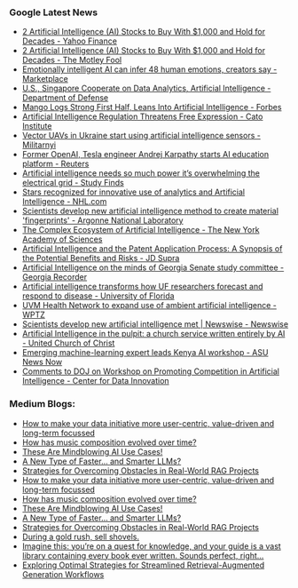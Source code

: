 ### Google Latest News
<!-- GOOGLE-NEWS-CONTENT:START -->

- [2 Artificial Intelligence (AI) Stocks to Buy With $1,000 and Hold for Decades - Yahoo Finance](https://news.google.com/rss/articles/CBMiUWh0dHBzOi8vZmluYW5jZS55YWhvby5jb20vbmV3cy8yLWFydGlmaWNpYWwtaW50ZWxsaWdlbmNlLWFpLXN0b2Nrcy0xNDAwMDA3MjcuaHRtbNIBAA?oc=5)
- [2 Artificial Intelligence (AI) Stocks to Buy With $1,000 and Hold for Decades - The Motley Fool](https://news.google.com/rss/articles/CBMiXGh0dHBzOi8vd3d3LmZvb2wuY29tL2ludmVzdGluZy8yMDI0LzA3LzE2LzItYWktc3RvY2tzLXRvLWJ1eS13aXRoLTEwMDAtYW5kLWhvbGQtZm9yLWRlY2FkZXMv0gEA?oc=5)
- [Emotionally intelligent AI can infer 48 human emotions, creators say - Marketplace](https://news.google.com/rss/articles/CBMia2h0dHBzOi8vd3d3Lm1hcmtldHBsYWNlLm9yZy8yMDI0LzA3LzE2L2Vtb3Rpb25hbGx5LWludGVsbGlnZW50LWFpLWFydGlmaWNpYWwtaW50ZWxsaWdlbmNlLWVtb3Rpb25zLWVtcGF0aHkv0gEA?oc=5)
- [U.S., Singapore Cooperate on Data Analytics, Artificial Intelligence - Department of Defense](https://news.google.com/rss/articles/CBMigwFodHRwczovL3d3dy5kZWZlbnNlLmdvdi9OZXdzL05ld3MtU3Rvcmllcy9BcnRpY2xlL0FydGljbGUvMzgzOTMzNS91cy1zaW5nYXBvcmUtY29vcGVyYXRlLW9uLWRhdGEtYW5hbHl0aWNzLWFydGlmaWNpYWwtaW50ZWxsaWdlbmNlL9IBAA?oc=5)
- [Mango Logs Strong First Half, Leans Into Artificial Intelligence - Forbes](https://news.google.com/rss/articles/CBMidmh0dHBzOi8vd3d3LmZvcmJlcy5jb20vc2l0ZXMvc2hhcm9uZWRlbHNvbi8yMDI0LzA3LzE1L21hbmdvLWxvZ3Mtc3Ryb25nLWZpcnN0LWhhbGYtbGVhbnMtaW50by1hcnRpZmljaWFsLWludGVsbGlnZW5jZS_SAQA?oc=5)
- [Artificial Intelligence Regulation Threatens Free Expression - Cato Institute](https://news.google.com/rss/articles/CBMiYGh0dHBzOi8vd3d3LmNhdG8ub3JnL2JyaWVmaW5nLXBhcGVyL2FydGlmaWNpYWwtaW50ZWxsaWdlbmNlLXJlZ3VsYXRpb24tdGhyZWF0ZW5zLWZyZWUtZXhwcmVzc2lvbtIBAA?oc=5)
- [Vector UAVs in Ukraine start using artificial intelligence sensors - Militarnyi](https://news.google.com/rss/articles/CBMiXWh0dHBzOi8vbWlsLmluLnVhL2VuL25ld3MvdmVjdG9yLXVhdnMtaW4tdWtyYWluZS1zdGFydC11c2luZy1hcnRpZmljaWFsLWludGVsbGlnZW5jZS1zZW5zb3JzL9IBAA?oc=5)
- [Former OpenAI, Tesla engineer Andrej Karpathy starts AI education platform - Reuters](https://news.google.com/rss/articles/CBMikAFodHRwczovL3d3dy5yZXV0ZXJzLmNvbS90ZWNobm9sb2d5L2FydGlmaWNpYWwtaW50ZWxsaWdlbmNlL2Zvcm1lci1vcGVuYWktdGVzbGEtZW5naW5lZXItYW5kcmVqLWthcnBhdGh5LXN0YXJ0cy1haS1lZHVjYXRpb24tcGxhdGZvcm0tMjAyNC0wNy0xNi_SAQA?oc=5)
- [Artificial intelligence needs so much power it’s overwhelming the electrical grid - Study Finds](https://news.google.com/rss/articles/CBMiZmh0dHBzOi8vc3R1ZHlmaW5kcy5vcmcvYXJ0aWZpY2lhbC1pbnRlbGxpZ2VuY2UtbmVlZHMtc28tbXVjaC1wb3dlci1pdHMtZGVzdHJveWluZy10aGUtZWxlY3RyaWNhbC1ncmlkL9IBAA?oc=5)
- [Stars recognized for innovative use of analytics and Artificial Intelligence - NHL.com](https://news.google.com/rss/articles/CBMicmh0dHBzOi8vd3d3Lm5obC5jb20vc3RhcnMvbmV3cy9kYWxsYXMtc3RhcnMtcmVjb2duaXplZC1mb3ItaW5ub3ZhdGl2ZS11c2Utb2YtYW5hbHl0aWNzLWFuZC1hcnRpZmljaWFsLWludGVsbGlnZW5jZdIBAA?oc=5)
- [Scientists develop new artificial intelligence method to create material 'fingerprints' - Argonne National Laboratory](https://news.google.com/rss/articles/CBMicWh0dHBzOi8vd3d3LmFubC5nb3YvYXJ0aWNsZS9zY2llbnRpc3RzLWRldmVsb3AtbmV3LWFydGlmaWNpYWwtaW50ZWxsaWdlbmNlLW1ldGhvZC10by1jcmVhdGUtbWF0ZXJpYWwtZmluZ2VycHJpbnRz0gEA?oc=5)
- [The Complex Ecosystem of Artificial Intelligence - The New York Academy of Sciences](https://news.google.com/rss/articles/CBMiWmh0dHBzOi8vd3d3Lm55YXMub3JnL2lkZWFzLWluc2lnaHRzL2Jsb2cvdGhlLWNvbXBsZXgtZWNvc3lzdGVtLW9mLWFydGlmaWNpYWwtaW50ZWxsaWdlbmNlL9IBAA?oc=5)
- [Artificial Intelligence and the Patent Application Process: A Synopsis of the Potential Benefits and Risks - JD Supra](https://news.google.com/rss/articles/CBMiUWh0dHBzOi8vd3d3Lmpkc3VwcmEuY29tL2xlZ2FsbmV3cy9hcnRpZmljaWFsLWludGVsbGlnZW5jZS1hbmQtdGhlLXBhdGVudC05OTY4NTc4L9IBAA?oc=5)
- [Artificial Intelligence on the minds of Georgia Senate study committee - Georgia Recorder](https://news.google.com/rss/articles/CBMiamh0dHBzOi8vZ2VvcmdpYXJlY29yZGVyLmNvbS9icmllZnMvYXJ0aWZpY2lhbC1pbnRlbGxpZ2VuY2Utb24tdGhlLW1pbmRzLW9mLWdlb3JnaWEtc2VuYXRlLXN0dWR5LWNvbW1pdHRlZS_SAQA?oc=5)
- [Artificial intelligence transforms how UF researchers forecast and respond to disease - University of Florida](https://news.google.com/rss/articles/CBMiKGh0dHBzOi8vbmV3cy51ZmwuZWR1LzIwMjQvMDcvYWktYW50aHJheC_SAQA?oc=5)
- [UVM Health Network to expand use of ambient artificial intelligence - WPTZ](https://news.google.com/rss/articles/CBMiS2h0dHBzOi8vd3d3Lm15bmJjNS5jb20vYXJ0aWNsZS91dm0tYW1iaWVudC1hcnRpZmljaWFsLWludGVsbGlnZW5jZS82MTYwOTI4M9IBAA?oc=5)
- [Scientists develop new artificial intelligence met | Newswise - Newswise](https://news.google.com/rss/articles/CBMid2h0dHBzOi8vd3d3Lm5ld3N3aXNlLmNvbS9hcnRpY2xlcy9zY2llbnRpc3RzLWRldmVsb3AtbmV3LWFydGlmaWNpYWwtaW50ZWxsaWdlbmNlLW1ldGhvZC10by1jcmVhdGUtbWF0ZXJpYWwtZmluZ2VycHJpbnRz0gF3aHR0cHM6Ly93d3cubmV3c3dpc2UuY29tL2FydGljbGVzL3NjaWVudGlzdHMtZGV2ZWxvcC1uZXctYXJ0aWZpY2lhbC1pbnRlbGxpZ2VuY2UtbWV0aG9kLXRvLWNyZWF0ZS1tYXRlcmlhbC1maW5nZXJwcmludHM?oc=5)
- [Artificial Intelligence in the pulpit: a church service written entirely by AI - United Church of Christ](https://news.google.com/rss/articles/CBMiYmh0dHBzOi8vd3d3LnVjYy5vcmcvYXJ0aWZpY2lhbC1pbnRlbGxpZ2VuY2UtaW4tdGhlLXB1bHBpdC1hLWNodXJjaC1zZXJ2aWNlLXdyaXR0ZW4tZW50aXJlbHktYnktYWkv0gEA?oc=5)
- [Emerging machine-learning expert leads Kenya AI workshop - ASU News Now](https://news.google.com/rss/articles/CBMibGh0dHBzOi8vbmV3cy5hc3UuZWR1LzIwMjQwNzE2LXNjaWVuY2UtYW5kLXRlY2hub2xvZ3ktZW1lcmdpbmctbWFjaGluZWxlYXJuaW5nLWV4cGVydC1sZWFkcy1rZW55YS1haS13b3Jrc2hvcNIBAA?oc=5)
- [Comments to DOJ on Workshop on Promoting Competition in Artificial Intelligence - Center for Data Innovation](https://news.google.com/rss/articles/CBMic2h0dHBzOi8vZGF0YWlubm92YXRpb24ub3JnLzIwMjQvMDcvY29tbWVudHMtdG8tZG9qLW9uLXdvcmtzaG9wLW9uLXByb21vdGluZy1jb21wZXRpdGlvbi1pbi1hcnRpZmljaWFsLWludGVsbGlnZW5jZS_SAQA?oc=5)<!-- GOOGLE-NEWS-CONTENT:END -->

### Medium Blogs:
<!-- MEDIUM-CONTENT:START -->

- [How to make your data initiative more user-centric, value-driven and long-term focussed](https://medium.com/axel-springer-tech/empowering-growth-with-customer-lifetime-value-a-data-product-journey-026eb7cd4883?source=topic_portal_recommended_stories---------0-84----------machine_learning----------571b19d6_4bcd_4734_82a3_ca62c485e634-------)
- [How has music composition evolved over time?](https://medium.com/fan-fare/how-has-music-changed-since-the-1950s-a-statistical-analysis-b70c8dc3bbfa?source=topic_portal_recommended_stories---------1-107----------machine_learning----------571b19d6_4bcd_4734_82a3_ca62c485e634-------)
- [These Are Mindblowing AI Use Cases!](https://medium.com/the-generator/top-20-gpt-4o-use-cases-that-actually-improve-your-everyday-life-c136f2c802d2?source=topic_portal_recommended_stories---------2-85----------machine_learning----------571b19d6_4bcd_4734_82a3_ca62c485e634-------)
- [A New Type of Faster… and Smarter LLMs?](https://medium.com/@ignacio.de.gregorio.noblejas/metas-multi-token-model-a-new-beginning-for-ai-10fdddcf7e54?source=topic_portal_recommended_stories---------3-84----------machine_learning----------571b19d6_4bcd_4734_82a3_ca62c485e634-------)
- [Strategies for Overcoming Obstacles in Real-World RAG Projects](https://medium.com/ai-advances/three-practical-challenges-of-rag-and-their-mitigation-ideas-5cc8e6dd7e30?source=topic_portal_recommended_stories---------4-107----------machine_learning----------571b19d6_4bcd_4734_82a3_ca62c485e634-------)
- [How to make your data initiative more user-centric, value-driven and long-term focussed](https://medium.com/axel-springer-tech/empowering-growth-with-customer-lifetime-value-a-data-product-journey-026eb7cd4883?source=topic_portal_recommended_stories---------0-84----------machine_learning----------571b19d6_4bcd_4734_82a3_ca62c485e634-------)
- [How has music composition evolved over time?](https://medium.com/fan-fare/how-has-music-changed-since-the-1950s-a-statistical-analysis-b70c8dc3bbfa?source=topic_portal_recommended_stories---------1-107----------machine_learning----------571b19d6_4bcd_4734_82a3_ca62c485e634-------)
- [These Are Mindblowing AI Use Cases!](https://medium.com/the-generator/top-20-gpt-4o-use-cases-that-actually-improve-your-everyday-life-c136f2c802d2?source=topic_portal_recommended_stories---------2-85----------machine_learning----------571b19d6_4bcd_4734_82a3_ca62c485e634-------)
- [A New Type of Faster… and Smarter LLMs?](https://medium.com/@ignacio.de.gregorio.noblejas/metas-multi-token-model-a-new-beginning-for-ai-10fdddcf7e54?source=topic_portal_recommended_stories---------3-84----------machine_learning----------571b19d6_4bcd_4734_82a3_ca62c485e634-------)
- [Strategies for Overcoming Obstacles in Real-World RAG Projects](https://medium.com/ai-advances/three-practical-challenges-of-rag-and-their-mitigation-ideas-5cc8e6dd7e30?source=topic_portal_recommended_stories---------4-107----------machine_learning----------571b19d6_4bcd_4734_82a3_ca62c485e634-------)
- [During a gold rush, sell shovels.](https://medium.com/ai-ai-oh/why-i-believe-ai-is-the-biggest-lie-ever-and-were-buying-it-7334576293ee?source=topic_portal_recommended_stories---------5-85----------machine_learning----------571b19d6_4bcd_4734_82a3_ca62c485e634-------)
- [Imagine this: you’re on a quest for knowledge, and your guide is a vast library containing every book ever written. Sounds perfect, right…](https://medium.com/google-cloud/automate-prompt-engineering-with-prompt-debugger-22efd4366f23?source=topic_portal_recommended_stories---------6-84----------machine_learning----------571b19d6_4bcd_4734_82a3_ca62c485e634-------)
- [Exploring Optimal Strategies for Streamlined Retrieval-Augmented Generation Workflows](https://medium.com/gitconnected/how-achieving-performance-and-efficiency-in-rag-d5bb693efb91?source=topic_portal_recommended_stories---------7-107----------machine_learning----------571b19d6_4bcd_4734_82a3_ca62c485e634-------)<!-- MEDIUM-CONTENT:END -->

